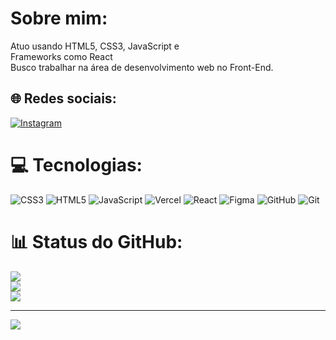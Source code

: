 # Sobre mim:
Atuo usando HTML5, CSS3, JavaScript e<br>Frameworks como React<br>Busco trabalhar na área de desenvolvimento web no Front-End.


## 🌐 Redes sociais:
[![Instagram](https://img.shields.io/badge/Instagram-%23E4405F.svg?logo=Instagram&logoColor=white)](https://instagram.com/https://www.instagram.com/vi.ncarvalho/) 

# 💻 Tecnologias:
![CSS3](https://img.shields.io/badge/css3-%231572B6.svg?style=for-the-badge&logo=css3&logoColor=white) ![HTML5](https://img.shields.io/badge/html5-%23E34F26.svg?style=for-the-badge&logo=html5&logoColor=white) ![JavaScript](https://img.shields.io/badge/javascript-%23323330.svg?style=for-the-badge&logo=javascript&logoColor=%23F7DF1E) ![Vercel](https://img.shields.io/badge/vercel-%23000000.svg?style=for-the-badge&logo=vercel&logoColor=white) ![React](https://img.shields.io/badge/react-%2320232a.svg?style=for-the-badge&logo=react&logoColor=%2361DAFB) ![Figma](https://img.shields.io/badge/figma-%23F24E1E.svg?style=for-the-badge&logo=figma&logoColor=white) ![GitHub](https://img.shields.io/badge/github-%23121011.svg?style=for-the-badge&logo=github&logoColor=white) ![Git](https://img.shields.io/badge/git-%23F05033.svg?style=for-the-badge&logo=git&logoColor=white)
# 📊 Status do GitHub:
![](https://github-readme-stats.vercel.app/api?username=Dev-vii&theme=dark&hide_border=false&include_all_commits=false&count_private=false)<br/>
![](https://nirzak-streak-stats.vercel.app/?user=Dev-vii&theme=dark&hide_border=false)<br/>
![](https://github-readme-stats.vercel.app/api/top-langs/?username=Dev-vii&theme=dark&hide_border=false&include_all_commits=false&count_private=false&layout=compact)

---
[![](https://visitcount.itsvg.in/api?id=Dev-vii&icon=0&color=8)](https://visitcount.itsvg.in)

<!-- Proudly created with GPRM ( https://gprm.itsvg.in ) -->
